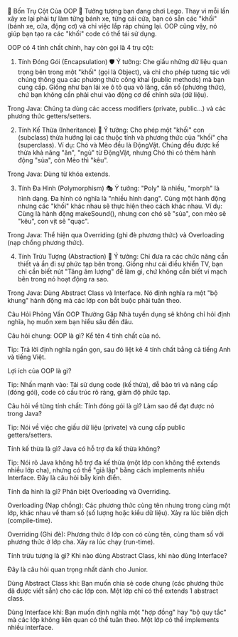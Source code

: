 👑 Bốn Trụ Cột Của OOP 👑
Tưởng tượng bạn đang chơi Lego. Thay vì mỗi lần xây xe lại phải tự làm từng bánh xe, từng cái cửa, bạn có sẵn các "khối" (bánh xe, cửa, động cơ) và chỉ việc lắp ráp chúng lại. OOP cũng vậy, nó giúp bạn tạo ra các "khối" code có thể tái sử dụng.

OOP có 4 tính chất chính, hay còn gọi là 4 trụ cột:

1. Tính Đóng Gói (Encapsulation) 🛡️
Ý tưởng: Che giấu những dữ liệu quan trọng bên trong một "khối" (gọi là Object), và chỉ cho phép tương tác với chúng thông qua các phương thức công khai (public methods) mà bạn cung cấp. Giống như bạn lái xe ô tô qua vô lăng, cần số (phương thức), chứ bạn không cần phải chui vào động cơ để chỉnh sửa (dữ liệu).

Trong Java: Chúng ta dùng các access modifiers (private, public...) và các phương thức getters/setters.


2. Tính Kế Thừa (Inheritance) 🧬
Ý tưởng: Cho phép một "khối" con (subclass) thừa hưởng lại các thuộc tính và phương thức của "khối" cha (superclass). Ví dụ: Chó và Mèo đều là ĐộngVật. Chúng đều được kế thừa khả năng "ăn", "ngủ" từ ĐộngVật, nhưng Chó thì có thêm hành động "sủa", còn Mèo thì "kêu".

Trong Java: Dùng từ khóa extends.



3. Tính Đa Hình (Polymorphism) 🎭
Ý tưởng: "Poly" là nhiều, "morph" là hình dạng. Đa hình có nghĩa là "nhiều hình dạng". Cùng một hành động nhưng các "khối" khác nhau sẽ thực hiện theo cách khác nhau. Ví dụ: Cùng là hành động makeSound(), nhưng con chó sẽ "sủa", con mèo sẽ "kêu", con vịt sẽ "quạc".

Trong Java: Thể hiện qua Overriding (ghi đè phương thức) và Overloading (nạp chồng phương thức).



4. Tính Trừu Tượng (Abstraction) 👻
Ý tưởng: Chỉ đưa ra các chức năng cần thiết và ẩn đi sự phức tạp bên trong. Giống như cái điều khiển TV, bạn chỉ cần biết nút "Tăng âm lượng" để làm gì, chứ không cần biết vi mạch bên trong nó hoạt động ra sao.

Trong Java: Dùng Abstract Class và Interface. Nó định nghĩa ra một "bộ khung" hành động mà các lớp con bắt buộc phải tuân theo.




Câu Hỏi Phỏng Vấn OOP Thường Gặp
Nhà tuyển dụng sẽ không chỉ hỏi định nghĩa, họ muốn xem bạn hiểu sâu đến đâu.

Câu hỏi chung:
OOP là gì? Kể tên 4 tính chất của nó.

Tip: Trả lời định nghĩa ngắn gọn, sau đó liệt kê 4 tính chất bằng cả tiếng Anh và tiếng Việt.

Lợi ích của OOP là gì?

Tip: Nhấn mạnh vào: Tái sử dụng code (kế thừa), dễ bảo trì và nâng cấp (đóng gói), code có cấu trúc rõ ràng, giảm độ phức tạp.

Câu hỏi về từng tính chất:
Tính đóng gói là gì? Làm sao để đạt được nó trong Java?

Tip: Nói về việc che giấu dữ liệu (private) và cung cấp public getters/setters.

Tính kế thừa là gì? Java có hỗ trợ đa kế thừa không?

Tip: Nói rõ Java không hỗ trợ đa kế thừa (một lớp con không thể extends nhiều lớp cha), nhưng có thể "giả lập" bằng cách implements nhiều Interface. Đây là câu hỏi bẫy kinh điển.

Tính đa hình là gì? Phân biệt Overloading và Overriding.

Overloading (Nạp chồng): Các phương thức cùng tên nhưng trong cùng một lớp, khác nhau về tham số (số lượng hoặc kiểu dữ liệu). Xảy ra lúc biên dịch (compile-time).

Overriding (Ghi đè): Phương thức ở lớp con có cùng tên, cùng tham số với phương thức ở lớp cha. Xảy ra lúc chạy (run-time).

Tính trừu tượng là gì? Khi nào dùng Abstract Class, khi nào dùng Interface?

Đây là câu hỏi quan trọng nhất dành cho Junior.

Dùng Abstract Class khi: Bạn muốn chia sẻ code chung (các phương thức đã được viết sẵn) cho các lớp con. Một lớp chỉ có thể extends 1 abstract class.

Dùng Interface khi: Bạn muốn định nghĩa một "hợp đồng" hay "bộ quy tắc" mà các lớp không liên quan có thể tuân theo. Một lớp có thể implements nhiều interface.